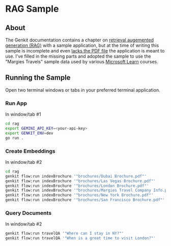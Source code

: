 # RAG Sample

## About 
The Genkit documentation contains a chapter on [retrieval augemented generation (RAG)](https://genkit.dev/docs/rag/?lang=go) with a sample application, but at the time of writing this sample is incomplete and even [lacks the PDF file](https://github.com/firebase/genkit/issues/1405) the application is meant to use. I've filled in the missing parts and adopted the sample to use the "Margies Travels" sample data used by various [Microsoft Learn](https://learn.microsoft.com/en-us/) courses. 

## Running the Sample
Open two terminal windows or tabs in your preferred terminal application.

### Run App
In window/tab #1

```bash
cd rag
export GEMINI_API_KEY=<your-api-key>
export GENKIT_ENV=dev
go run .
```

### Create Embeddings
In window/tab #2

```bash
cd rag
genkit flow:run indexBrochure '"brochures/Dubai Brochure.pdf"'
genkit flow:run indexBrochure '"brochures/Las Vegas Brochure.pdf"'
genkit flow:run indexBrochure '"brochures/London Brochure.pdf"'
genkit flow:run indexBrochure '"brochures/Margies Travel Company Info.pdf"'
genkit flow:run indexBrochure '"brochures/New York Brochure.pdf"'
genkit flow:run indexBrochure '"brochures/San Francisco Brochure.pdf"'
```

### Query Documents
In window/tab #2

```bash
genkit flow:run travelQA '"Where can I stay in NY?"'
genkit flow:run travelQA '"When is a great time to visit London?"'
```